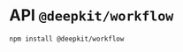 # API `@deepkit/workflow`

```shell
npm install @deepkit/workflow
```

<api-docs package="@deepkit/workflow"></api-docs>